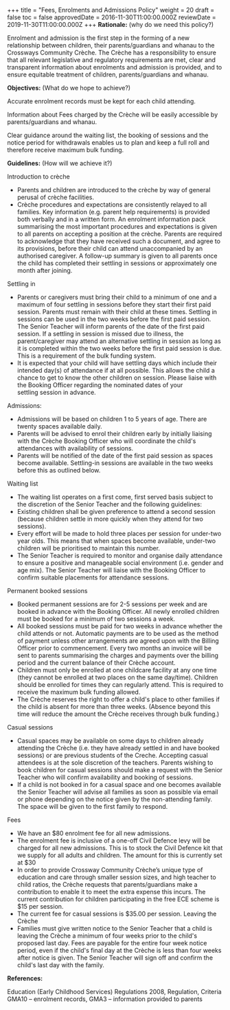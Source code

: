 +++
title = "Fees, Enrolments and Admissions Policy"
weight = 20
draft = false
toc = false
approvedDate = 2016-11-30T11:00:00.000Z
reviewDate = 2019-11-30T11:00:00.000Z
+++
**Rationale:** (why do we need this policy?)

Enrolment and admission is the first step in the forming of a new relationship between children, their parents/guardians and whanau to the Crossways Community Crèche. The Crèche has a responsibility to ensure that all relevant legislative and regulatory requirements are met, clear and transparent information about enrolments and admission is provided, and to ensure equitable treatment of children, parents/guardians and whanau.

**Objectives:** (What do we hope to achieve?)

Accurate enrolment records must be kept for each child attending.

Information about Fees charged by the Crèche will be easily accessible by parents/guardians and whanau.

Clear guidance around the waiting list, the booking of sessions and the notice period for withdrawals enables us to plan and keep a full roll and therefore receive maximum bulk funding.

**Guidelines:** (How will we achieve it?)

Introduction to crèche
* Parents and children are introduced to the crèche by way of general perusal of crèche facilities.
* Crèche procedures and expectations are consistently relayed to all families. Key information (e.g. parent help requirements) is provided both verbally and in a written form. An enrolment information pack summarising the most important procedures and expectations is given to all parents on accepting a position at the crèche.
Parents are required to acknowledge that they have received such a document, and agree to its provisions,
before their child can attend unaccompanied by an authorised caregiver. A follow-up summary is given to all parents once the child has completed their settling in sessions or approximately one month after joining.

Settling in
* Parents or caregivers must bring their child to a minimum of one and a maximum of four settling in sessions
before they start their first paid session. Parents must remain with their child at these times. Settling in sessions can be used in the two weeks before the first paid session. The Senior Teacher will inform parents of the date of the first paid session. If a settling in session is missed due to illness, the parent/caregiver may attend an alternative settling in session as long as it is completed within the two weeks before the first paid session is due. This is a requirement of the bulk funding system.
* It is expected that your child will have settling days which include their intended day(s) of attendance if at all possible. This allows the child a chance to get to know the other children on session. Please liaise with the Booking Officer regarding the nominated dates of your settling session in advance.

Admissions:
* Admissions will be based on children 1 to 5 years of age. There are twenty spaces available daily.
* Parents will be advised to enrol their children early by initially liaising with the Crèche Booking Officer who will
coordinate the child&#39;s attendances with availability of sessions.
* Parents will be notified of the date of the first paid session as spaces become available. Settling-in sessions are
available in the two weeks before this as outlined below.

Waiting list
* The waiting list operates on a first come, first served basis subject to the discretion of the Senior Teacher and
the following guidelines:
* Existing children shall be given preference to attend a second session (because children settle in more
quickly when they attend for two sessions).
* Every effort will be made to hold three places per session for under-two year olds. This means that
when spaces become available, under-two children will be prioritised to maintain this number.
* The Senior Teacher is required to monitor and organise daily attendance to ensure a positive and
manageable social environment (i.e. gender and age mix). The Senior Teacher will liaise with the
Booking Officer to confirm suitable placements for attendance sessions.

Permanent booked sessions
* Booked permanent sessions are for 2-5 sessions per week and are booked in advance with the Booking Officer.
All newly enrolled children must be booked for a minimum of two sessions a week.
* All booked sessions must be paid for two weeks in advance whether the child attends or not. Automatic
payments are to be used as the method of payment unless other arrangements are agreed upon with the Billing
Officer prior to commencement. Every two months an invoice will be sent to parents summarising the charges
and payments over the billing period and the current balance of their Crèche account.
* Children must only be enrolled at one childcare facility at any one time (they cannot be enrolled at two places on the same day/time). Children should be enrolled for times they can regularly attend. This is required to receive the maximum bulk funding allowed.
* The Crèche reserves the right to offer a child's place to other families if the child is absent for more than three weeks. (Absence beyond this time will reduce the amount the Crèche receives through bulk funding.)

Casual sessions

* Casual spaces may be available on some days to children already attending the Crèche (i.e. they have
already settled in and have booked sessions) or are previous students of the Creche. Accepting casual
attendees is at the sole discretion of the teachers. Parents wishing to book children for casual sessions
should make a request with the Senior Teacher who will confirm availability and booking of sessions.
* If a child is not booked in for a casual space and one becomes available the Senior Teacher will advise all families as soon as possible via email or phone depending on the notice given by the non-attending family.
The space will be given to the first family to respond.

Fees
* We have an $80 enrolment fee for all new admissions.
* The enrolment fee is inclusive of a one-off Civil Defence levy will be charged for all new admissions. This is to stock the Civil Defence kit that we supply for all adults and children. The amount for this is currently set
at $30
* In order to provide Crossway Community Crèche’s unique type of education and care through smaller
session sizes, and high teacher to child ratios, the Crèche requests that parents/guardians make a
contribution to enable it to meet the extra expense this incurs. The current contribution for children
participating in the free ECE scheme is $15 per session.
* The current fee for casual sessions is $35.00 per session.
Leaving the Crèche
* Families must give written notice to the Senior Teacher that a child is leaving the Crèche a minimum of four weeks prior to the child&#39;s proposed last day. Fees are payable for the entire four week notice period, even if the child's final day at the Crèche is less than four weeks after notice is given. The Senior Teacher will sign off and confirm the child's last day with the family.

**References:**

Education (Early Childhood Services) Regulations 2008, Regulation, Criteria GMA10 – enrolment records, GMA3 – information provided to parents
